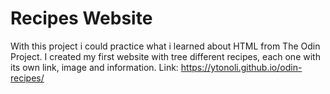 # Recipes Website
With this project i could practice what i learned about HTML from The Odin Project. I created my first website with tree different recipes, each one with its own link, image and information.
Link: https://ytonoli.github.io/odin-recipes/

